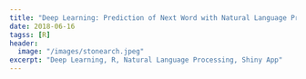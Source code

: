 ```yaml
---
title: "Deep Learning: Prediction of Next Word with Natural Language Processing"
date: 2018-06-16
tagss: [R]
header:
  image: "/images/stonearch.jpeg"
excerpt: "Deep Learning, R, Natural Language Processing, Shiny App"
---
```

